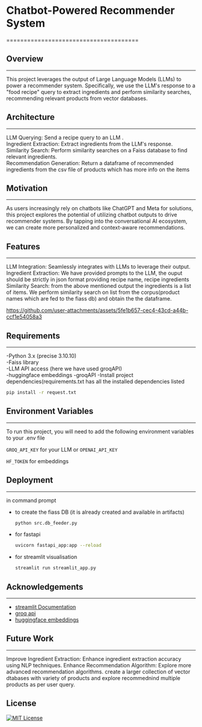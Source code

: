 # Chatbot-Powered Recommender System
======================================
## Overview
------------
This project leverages the output of Large Language Models (LLMs) to power a recommender system. Specifically, we use the LLM's response to a "food recipe" query to extract ingredients and perform similarity searches, recommending relevant products from vector databases.
## Architecture
---------------
LLM Querying: Send a recipe query to an LLM .\
Ingredient Extraction: Extract ingredients from the LLM's response.\
Similarity Search: Perform similarity searches on a Faiss database to find relevant ingredients.\
Recommendation Generation: Return a dataframe of recommended ingredients from the csv file of products which has more info on the items
## Motivation
------------
As users increasingly rely on chatbots like ChatGPT and Meta for solutions, this project explores the potential of utilizing chatbot outputs to drive recommender systems. By tapping into the conversational AI ecosystem, we can create more personalized and context-aware recommendations.
## Features
------------
LLM Integration: Seamlessly integrates with LLMs to leverage their output.\
Ingredient Extraction: We have provided prompts to the LLM, the ouput should be strictly in json format providing recipe name, recipe ingredients\
Similarity Search: from the above mentioned output the ingredients is a list of items. We perform similarity search on list from the corpus(product names which are fed to the fiass db) and obtain the the dataframe.

https://github.com/user-attachments/assets/5fe1b657-cec4-43cd-a44b-ccf1e54058a3

## Requirements
---------------
-Python 3.x (precise 3.10.10)\
-Faiss library\
-LLM API access (here we have used groqAPI)\
-huggingface embeddings
-groqAPI
-Install project dependencies(requirements.txt has all the installed dependencies listed 
  ```bash
  pip install -r request.txt
  ```
## Environment Variables
------------
To run this project, you will need to add the following environment variables to your .env file

`GROQ_API_KEY` for your LLM or `OPENAI_API_KEY`

`HF_TOKEN` for embeddings

## Deployment
---------------
in command prompt
- to create the fiass DB (it is already created and available in artifacts)
  ```bash
  python src.db_feeder.py
  ```
- for fastapi 
  ```bash
  uvicorn fastapi_app:app --reload
  ```
- for streamlit visualisation
  ```bash
  streamlit run streamlit_app.py
  ```
## Acknowledgements
---------------
 - [streamlit Documentation](https://docs.streamlit.io/)
 - [groq api](https://console.groq.com/login)
 - [huggingface embeddings](https://huggingface.co/sentence-transformers/all-MiniLM-L6-v2)
## Future Work
--------------
Improve Ingredient Extraction: Enhance ingredient extraction accuracy using NLP techniques.
Enhance Recommendation Algorithm: Explore more advanced recommendation algorithms.
create a larger collection of vector dtabases with variety of products and explore recommednind multiple products as per user query.

## License
[![MIT License](https://img.shields.io/badge/License-MIT-green.svg)](https://choosealicense.com/licenses/mit/)

